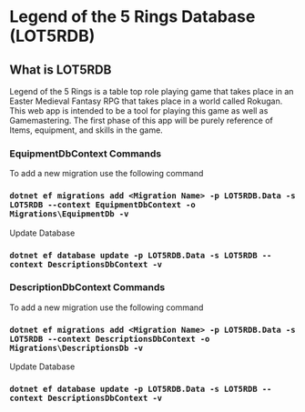 # Legend of the 5 Rings Database (LOT5RDB) #

## What is LOT5RDB

Legend of the 5 Rings is a table top role playing game that takes place in an Easter Medieval Fantasy RPG that takes place
in a world called Rokugan. This web app is intended to be a tool for playing this game as well as Gamemastering. The first
phase of this app will be purely reference of Items, equipment, and skills in the game. 

### EquipmentDbContext Commands

To add a new migration use the following command

### ``dotnet ef migrations add <Migration Name> -p LOT5RDB.Data -s LOT5RDB --context EquipmentDbContext -o Migrations\EquipmentDb -v``

Update Database

### ``dotnet ef database update -p LOT5RDB.Data -s LOT5RDB --context DescriptionsDbContext -v``

### DescriptionDbContext Commands

To add a new migration use the following command 

### ``dotnet ef migrations add <Migration Name> -p LOT5RDB.Data -s LOT5RDB --context DescriptionsDbContext -o Migrations\DescriptionsDb -v``

Update Database

### ``dotnet ef database update -p LOT5RDB.Data -s LOT5RDB --context DescriptionsDbContext -v``